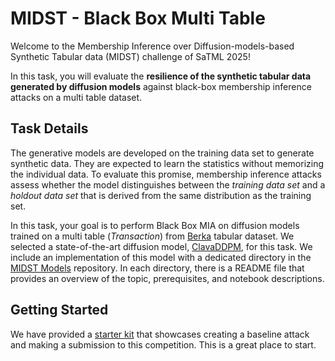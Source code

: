 # MIDST - Black Box Multi Table

Welcome to the Membership Inference over Diffusion-models-based Synthetic Tabular data (MIDST) challenge of SaTML 2025! 

In this task, you will evaluate the **resilience of the synthetic tabular data generated by diffusion models** against black-box membership inference attacks on a multi table dataset.


## Task Details

The generative models are developed on the training data set to generate synthetic data. They are expected to learn the statistics without memorizing the individual data. To evaluate this promise, membership inference attacks assess whether the model distinguishes between the _training data set_ and a _holdout data set_ that is derived from the same distribution as the training set. 

In this task, your goal is to perform Black Box MIA on diffusion models trained on a multi table (*Transaction*) from [Berka](https://www.kaggle.com/datasets/marceloventura/the-berka-dataset) tabular dataset. We selected a state-of-the-art diffusion model, [ClavaDDPM](https://arxiv.org/abs/2405.17724), for this task. We include an implementation of this model with a dedicated directory in the [MIDST Models](https://github.com/VectorInstitute/MIDSTModels) repository. In each directory, there is a README file that provides an overview of the topic, prerequisites, and notebook descriptions. 
## Getting Started

We have provided a [starter kit](https://github.com/VectorInstitute/MIDSTModels/tree/main/starter_kits)  that showcases creating a baseline attack and making a submission to this competition. This is a great place to start.
